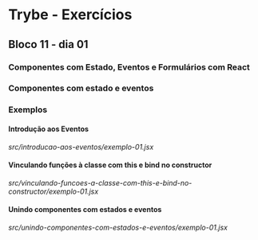 # Trybe - Exercícios
## Bloco 11 - dia 01
### Componentes com Estado, Eventos e Formulários com React
### Componentes com estado e eventos

### Exemplos

#### Introdução aos Eventos
_src/introducao-aos-eventos/exemplo-01.jsx_

#### Vinculando funções à classe com this e bind no constructor
_src/vinculando-funcoes-a-classe-com-this-e-bind-no-constructor/exemplo-01.jsx_

#### Unindo componentes com estados e eventos
_src/unindo-componentes-com-estados-e-eventos/exemplo-01.jsx_